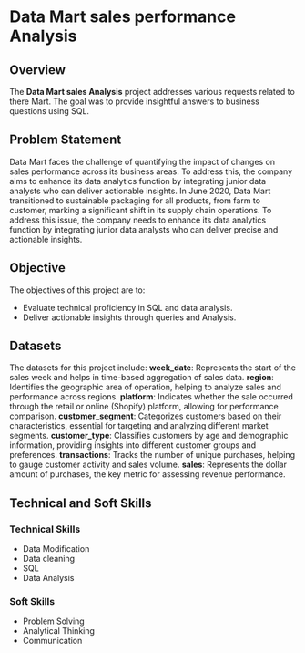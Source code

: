 # Data Mart sales performance Analysis

## Overview
The **Data Mart sales Analysis** project addresses various requests related to there Mart. The goal was to provide insightful answers to business questions using SQL.
## Problem Statement
Data Mart faces the challenge of quantifying the impact of changes on sales performance across its business areas. To address this, the company aims to enhance its data analytics function by integrating junior data analysts who can deliver actionable insights.
In June 2020, Data Mart transitioned to sustainable packaging for all products, from farm to customer, marking a significant shift in its supply chain operations. To address this issue, the company needs to enhance its data analytics function by integrating junior data analysts who can deliver precise and actionable insights.
## Objective
The objectives of this project are to:
- Evaluate technical proficiency in SQL and data analysis.
- Deliver actionable insights through queries and Analysis.
## Datasets
The datasets for this project include:
**week_date**: Represents the start of the sales week and helps in time-based aggregation of sales data.
**region**: Identifies the geographic area of operation, helping to analyze sales and performance across regions.
**platform**: Indicates whether the sale occurred through the retail or online (Shopify) platform, allowing for performance comparison.
**customer_segment**: Categorizes customers based on their characteristics, essential for targeting and analyzing different market segments.
**customer_type**: Classifies customers by age and demographic information, providing insights into different customer groups and preferences.
**transactions**: Tracks the number of unique purchases, helping to gauge customer activity and sales volume.
**sales**: Represents the dollar amount of purchases, the key metric for assessing revenue performance.
## Technical and Soft Skills
### Technical Skills
- Data Modification
- Data cleaning
- SQL
- Data Analysis
### Soft Skills
- Problem Solving
- Analytical Thinking
- Communication
